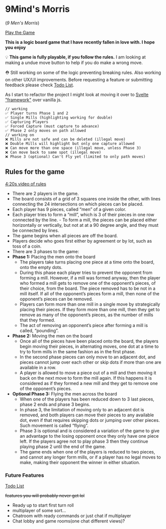 # 9Mind's Morris

(_9 Men's Morris_)

[Play the Game](https://b1m1nd.github.io/NineMens/)

**This is a logic board game that I have recently fallen in love with. I hope you enjoy**

💡
**This game is fully playable, if you follow the rules.**
I am looking at making a undue move button to help if you do make a wrong move.

⛑ Still working on some of the logic preventing breaking rules. Also working on other UX/UI improvements. Before requesting a feature or submitting feedback please check <a href="https://github.com/b1m1nd/NineMens/blob/master/z.todo" target="_blank">Todo List</a>.

As I start to refactor the project I might look at moving it over to <a href="https://svelte.dev/" target="_blank">Svelte "framework"</a> over vanilla js.

```
// working
✅ Player turns Phase 1 and 2
✅ Single Mills (highlighting working for double)
✅ Capturing Players
✅ Forced Capture (must capture to advance)
✅ Phase 2 only moves on path allowed
// working on
❌ Mills are not safe and can be deleted (illegal move)
❌ Double Mills will highlight but only one capture allowed
❌ Can move more than one space (illegal move, unless Phase 3)
❌ Can move back to same spot (illegal move)
❌ Phase 3 (optional) Can't Fly yet (limited to only path moves)
```

## Rules for the game

[4:20s video of rules](https://www.youtube.com/watch?v=zvbIKOHIkRE)

- There are 2 players in the game.
- The board consists of a grid of 3 squares one inside the other, with lines connecting the 24 intersections on which pieces can be placed.
- Each player has 9 pieces, called “men” of a given color.
- Each player tries to form a “mill”, which is 3 of their pieces in one row connected by the line. - To form a mill, the pieces can be placed either horizontally or vertically, but not at at a 90 degree angle, and they must be connected by lines.
- The game begins when all pieces are off the board.
- Players decide who goes first either by agreement or by lot, such as toss of a coin.
- There are 3 phases to the game:
- **Phase 1:** Placing the men onto the board
  - The players take turns placing one piece at a time onto the board, onto the empty dots.
  - During this phase each player tries to prevent the opponent from forming a mill. However, if a mill was formed anyway, then the player who formed a mill gets to remove one of the opponent’s pieces, of their choice, from the board. The piece removed has to be not in a mill itself. If all of the opponent’s pieces form a mill, then none of the opponent’s pieces can be removed.
  - Players can form more than one mill in a single move by strategically placing their pieces. If they form more than one mill, then they get to remove as many of the opponent’s pieces, as the number of mills that they formed.
  - The act of removing an opponent’s piece after forming a mill is called, “pounding”.
- **Phase 2:** Moving the men on the board
  - Once all of the pieces have been placed onto the board, the players begin moving their pieces, in alternating moves, one dot at a time to try to form mills in the same fashion as in the first phase.
  - In the second phase pieces can only move to an adjacent dot, and pieces cannot jump over each other or skip dots if more than one are available in a row.
  - A player is allowed to move a piece out of a mill and then moving it back on the next move to form the mill again. If this happens it is considered as if they formed a new mill and they get to remove one of the opponent’s pieces.
- **Optional Phase 3:** Flying the men across the board
  - When one of the players has been reduced down to 3 last pieces, phase 2 ends and phase 3 begins.
  - In phase 3, the limitation of moving only to an adjacent dot is removed, and both players can move their pieces to any available dot, even if that requires skipping dots or jumping over other pieces. Such movement is called “flying”.
  - Phase 3 is optional and is considered a variation of the game to give an advantage to the losing opponent once they only have one piece left. If the players agree not to play phase 3 then they continue playing phase 2 until the end of the game.
  - The game ends when one of the players is reduced to two pieces, and cannot any longer form mills, or if a player has no legal moves to make, making their opponent the winner in either situation.

### Future Features

<a href="https://github.com/b1m1nd/NineMens/blob/master/z.todo" target="_blank">Todo List</a>

~~features you will probably never get lol~~

- Ready up to start first turn roll
- multiplayer of some sort...
- Chatroom with ready commands or just chat if multiplayer
- Chat lobby and game rooms(one chat different views)?
